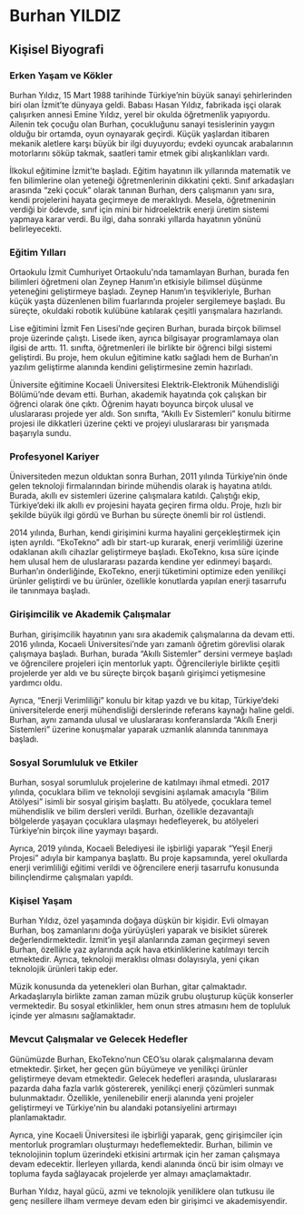 # Burhan YILDIZ

## Kişisel Biyografi

### Erken Yaşam ve Kökler

Burhan Yıldız, 15 Mart 1988 tarihinde Türkiye’nin büyük sanayi şehirlerinden biri olan İzmit’te dünyaya geldi. Babası Hasan Yıldız, fabrikada işçi olarak çalışırken annesi Emine Yıldız, yerel bir okulda öğretmenlik yapıyordu. Ailenin tek çocuğu olan Burhan, çocukluğunu sanayi tesislerinin yaygın olduğu bir ortamda, oyun oynayarak geçirdi. Küçük yaşlardan itibaren mekanik aletlere karşı büyük bir ilgi duyuyordu; evdeki oyuncak arabalarının motorlarını söküp takmak, saatleri tamir etmek gibi alışkanlıkları vardı.

İlkokul eğitimine İzmit’te başladı. Eğitim hayatının ilk yıllarında matematik ve fen bilimlerine olan yeteneği öğretmenlerinin dikkatini çekti. Sınıf arkadaşları arasında “zeki çocuk” olarak tanınan Burhan, ders çalışmanın yanı sıra, kendi projelerini hayata geçirmeye de meraklıydı. Mesela, öğretmeninin verdiği bir ödevde, sınıf için mini bir hidroelektrik enerji üretim sistemi yapmaya karar verdi. Bu ilgi, daha sonraki yıllarda hayatının yönünü belirleyecekti.

### Eğitim Yılları

Ortaokulu İzmit Cumhuriyet Ortaokulu'nda tamamlayan Burhan, burada fen bilimleri öğretmeni olan Zeynep Hanım’ın etkisiyle bilimsel düşünme yeteneğini geliştirmeye başladı. Zeynep Hanım’ın teşvikleriyle, Burhan küçük yaşta düzenlenen bilim fuarlarında projeler sergilemeye başladı. Bu süreçte, okuldaki robotik kulübüne katılarak çeşitli yarışmalara hazırlandı.

Lise eğitimini İzmit Fen Lisesi’nde geçiren Burhan, burada birçok bilimsel proje üzerinde çalıştı. Lisede iken, ayrıca bilgisayar programlamaya olan ilgisi de arttı. 11. sınıfta, öğretmenleri ile birlikte bir öğrenci bilgi sistemi geliştirdi. Bu proje, hem okulun eğitimine katkı sağladı hem de Burhan’ın yazılım geliştirme alanında kendini geliştirmesine zemin hazırladı.

Üniversite eğitimine Kocaeli Üniversitesi Elektrik-Elektronik Mühendisliği Bölümü’nde devam etti. Burhan, akademik hayatında çok çalışkan bir öğrenci olarak öne çıktı. Öğrenim hayatı boyunca birçok ulusal ve uluslararası projede yer aldı. Son sınıfta, “Akıllı Ev Sistemleri” konulu bitirme projesi ile dikkatleri üzerine çekti ve projeyi uluslararası bir yarışmada başarıyla sundu.

### Profesyonel Kariyer

Üniversiteden mezun olduktan sonra Burhan, 2011 yılında Türkiye’nin önde gelen teknoloji firmalarından birinde mühendis olarak iş hayatına atıldı. Burada, akıllı ev sistemleri üzerine çalışmalara katıldı. Çalıştığı ekip, Türkiye’deki ilk akıllı ev projesini hayata geçiren firma oldu. Proje, hızlı bir şekilde büyük ilgi gördü ve Burhan bu süreçte önemli bir rol üstlendi.

2014 yılında, Burhan, kendi girişimini kurma hayalini gerçekleştirmek için işten ayrıldı. “EkoTekno” adlı bir start-up kurarak, enerji verimliliği üzerine odaklanan akıllı cihazlar geliştirmeye başladı. EkoTekno, kısa süre içinde hem ulusal hem de uluslararası pazarda kendine yer edinmeyi başardı. Burhan’ın önderliğinde, EkoTekno, enerji tüketimini optimize eden yenilikçi ürünler geliştirdi ve bu ürünler, özellikle konutlarda yapılan enerji tasarrufu ile tanınmaya başladı.

### Girişimcilik ve Akademik Çalışmalar

Burhan, girişimcilik hayatının yanı sıra akademik çalışmalarına da devam etti. 2016 yılında, Kocaeli Üniversitesi’nde yarı zamanlı öğretim görevlisi olarak çalışmaya başladı. Burhan, burada “Akıllı Sistemler” dersini vermeye başladı ve öğrencilere projeleri için mentorluk yaptı. Öğrencileriyle birlikte çeşitli projelerde yer aldı ve bu süreçte birçok başarılı girişimci yetişmesine yardımcı oldu.

Ayrıca, “Enerji Verimliliği” konulu bir kitap yazdı ve bu kitap, Türkiye’deki üniversitelerde enerji mühendisliği derslerinde referans kaynağı haline geldi. Burhan, aynı zamanda ulusal ve uluslararası konferanslarda “Akıllı Enerji Sistemleri” üzerine konuşmalar yaparak uzmanlık alanında tanınmaya başladı.

### Sosyal Sorumluluk ve Etkiler

Burhan, sosyal sorumluluk projelerine de katılmayı ihmal etmedi. 2017 yılında, çocuklara bilim ve teknoloji sevgisini aşılamak amacıyla “Bilim Atölyesi” isimli bir sosyal girişim başlattı. Bu atölyede, çocuklara temel mühendislik ve bilim dersleri verildi. Burhan, özellikle dezavantajlı bölgelerde yaşayan çocuklara ulaşmayı hedefleyerek, bu atölyeleri Türkiye’nin birçok iline yaymayı başardı.

Ayrıca, 2019 yılında, Kocaeli Belediyesi ile işbirliği yaparak “Yeşil Enerji Projesi” adıyla bir kampanya başlattı. Bu proje kapsamında, yerel okullarda enerji verimliliği eğitimi verildi ve öğrencilere enerji tasarrufu konusunda bilinçlendirme çalışmaları yapıldı.

### Kişisel Yaşam

Burhan Yıldız, özel yaşamında doğaya düşkün bir kişidir. Evli olmayan Burhan, boş zamanlarını doğa yürüyüşleri yaparak ve bisiklet sürerek değerlendirmektedir. İzmit’in yeşil alanlarında zaman geçirmeyi seven Burhan, özellikle yaz aylarında açık hava etkinliklerine katılmayı tercih etmektedir. Ayrıca, teknoloji meraklısı olması dolayısıyla, yeni çıkan teknolojik ürünleri takip eder.

Müzik konusunda da yetenekleri olan Burhan, gitar çalmaktadır. Arkadaşlarıyla birlikte zaman zaman müzik grubu oluşturup küçük konserler vermektedir. Bu sosyal etkinlikler, hem onun stres atmasını hem de topluluk içinde yer almasını sağlamaktadır.

### Mevcut Çalışmalar ve Gelecek Hedefler

Günümüzde Burhan, EkoTekno’nun CEO’su olarak çalışmalarına devam etmektedir. Şirket, her geçen gün büyümeye ve yenilikçi ürünler geliştirmeye devam etmektedir. Gelecek hedefleri arasında, uluslararası pazarda daha fazla varlık göstererek, yenilikçi enerji çözümleri sunmak bulunmaktadır. Özellikle, yenilenebilir enerji alanında yeni projeler geliştirmeyi ve Türkiye'nin bu alandaki potansiyelini artırmayı planlamaktadır.

Ayrıca, yine Kocaeli Üniversitesi ile işbirliği yaparak, genç girişimciler için mentorluk programları oluşturmayı hedeflemektedir. Burhan, bilimin ve teknolojinin toplum üzerindeki etkisini artırmak için her zaman çalışmaya devam edecektir. İlerleyen yıllarda, kendi alanında öncü bir isim olmayı ve topluma fayda sağlayacak projelerde yer almayı amaçlamaktadır.

Burhan Yıldız, hayal gücü, azmi ve teknolojik yeniliklere olan tutkusu ile genç nesillere ilham vermeye devam eden bir girişimci ve akademisyendir.